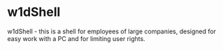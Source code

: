 # w1dShell
w1dShell - this is a shell for employees of large companies, designed for easy work with a PC and for limiting user rights.
